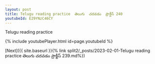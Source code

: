 ```yaml
---
layout: post
title: Telugu reading practice  తెలుగు  చదవడం  ప్రాక్టీస్ 240
youtubeId: E29YNzC46CY
---
```

 
 
Telugu reading practice
 
 
 
 
 


{% include youtubePlayer.html id=page.youtubeId %}
 
[Next]({{ site.baseurl }}{% link  split2/_posts/2023-02-01-Telugu reading practice  తెలుగు  చదవడం  ప్రాక్టీస్ 239.md%})
 
